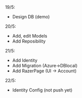 19/5:

- Design DB (demo)

20/5:
  
- Add, edit Models
- Add Reposibility
  
21/5:

  - Add Identity
  - Add Migration (Azure->DBlocal)
  - Add RazerPage (UI -> Account)

22/5:
- Identity Config (not push yet)
